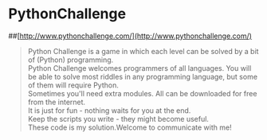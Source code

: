 # PythonChallenge
##[http://www.pythonchallenge.com/](http://www.pythonchallenge.com/)
>Python Challenge is a game in which each level can be solved by a bit of (Python) programming.  
>Python Challenge welcomes programmers of all languages. You will be able to solve most riddles in any programming language, but some of them will require Python.  
>Sometimes you'll need extra modules. All can be downloaded for free from the internet.  
>It is just for fun - nothing waits for you at the end.  
>Keep the scripts you write - they might become useful.  
    These code is my solution.Welcome to communicate with me!
